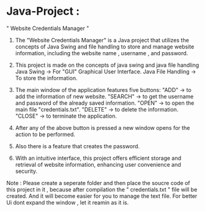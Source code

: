 # Java-Project :

" Website Credentials Manager "


1. The "Website Credentials Manager" is a Java project that utilizes the concepts of Java Swing and
   file  handling to store  and manage website information, including the website name , username ,
   and password.

2. This project is made on the concepts of java swing and java file handling
   Java Swing -> For "GUI"  Graphical User Interface.
   Java File Handling -> To store the information.
 
3. The main window of the application features five buttons:
   "ADD"     -> to add the information of new website.
   "SEARCH"  -> to get the username and password of the already saved information.
   "OPEN"    -> to open the main file "credentials.txt".
   "DELETE"  -> to delete the information.
   "CLOSE"   -> to terminate the application.

4. After any of the above button is pressed a new window opens for the action to be performed.

5. Also there is a feature that creates the password.
  
6. With an intuitive interface, this project offers efficient storage and retrieval of
   website information, enhancing user convenience and security.
   

Note : Please create a seperate folder and then place the soucre code of this project in it , because 
       after compilation the " credentials.txt " file will be created.
       And it will become easier for you to manage the text file.
       For better Ui dont expand the window , let it reamin as it is. 
